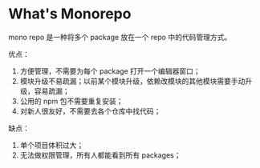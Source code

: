 # What's Monorepo

mono repo 是一种将多个 package 放在一个 repo 中的代码管理方式。

优点：
1. 方便管理，不需要为每个 package 打开一个编辑器窗口；
2. 模块升级不易疏漏；以前某个模块升级，依赖改模块的其他模块需要手动升级，容易疏漏；
3. 公用的 npm 包不需要重复安装；
4. 对新人很友好，不需要去各个仓库中找代码；

缺点：
1. 单个项目体积过大；
2. 无法做权限管理，所有人都能看到所有 packages；